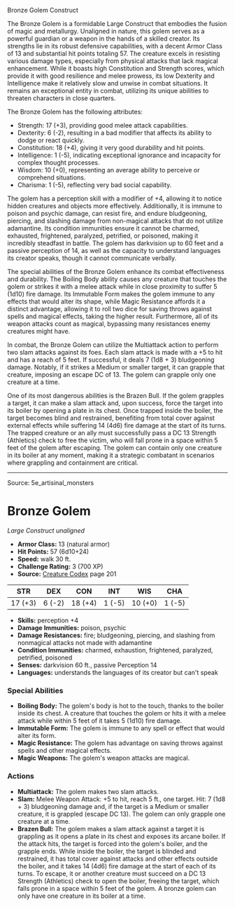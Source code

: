 <MonsterName/>Bronze Golem</MonsterName>
<CreatureType/>Construct</CreatureType>

<summary>The Bronze Golem is a formidable Large Construct that embodies the fusion of magic and metallurgy. Unaligned in nature, this golem serves as a powerful guardian or a weapon in the hands of a skilled creator. Its strengths lie in its robust defensive capabilities, with a decent Armor Class of 13 and substantial hit points totaling 57. The creature excels in resisting various damage types, especially from physical attacks that lack magical enhancement. While it boasts high Constitution and Strength scores, which provide it with good resilience and melee prowess, its low Dexterity and Intelligence make it relatively slow and unwise in combat situations. It remains an exceptional entity in combat, utilizing its unique abilities to threaten characters in close quarters.</summary>

<detail>

The Bronze Golem has the following attributes: 
- Strength: 17 (+3), providing good melee attack capabilities.
- Dexterity: 6 (-2), resulting in a bad modifier that affects its ability to dodge or react quickly.
- Constitution: 18 (+4), giving it very good durability and hit points.
- Intelligence: 1 (-5), indicating exceptional ignorance and incapacity for complex thought processes.
- Wisdom: 10 (+0), representing an average ability to perceive or comprehend situations.
- Charisma: 1 (-5), reflecting very bad social capability.

The golem has a perception skill with a modifier of +4, allowing it to notice hidden creatures and objects more effectively. Additionally, it is immune to poison and psychic damage, can resist fire, and endure bludgeoning, piercing, and slashing damage from non-magical attacks that do not utilize adamantine. Its condition immunities ensure it cannot be charmed, exhausted, frightened, paralyzed, petrified, or poisoned, making it incredibly steadfast in battle. The golem has darkvision up to 60 feet and a passive perception of 14, as well as the capacity to understand languages its creator speaks, though it cannot communicate verbally.

The special abilities of the Bronze Golem enhance its combat effectiveness and durability. The Boiling Body ability causes any creature that touches the golem or strikes it with a melee attack while in close proximity to suffer 5 (1d10) fire damage. Its Immutable Form makes the golem immune to any effects that would alter its shape, while Magic Resistance affords it a distinct advantage, allowing it to roll two dice for saving throws against spells and magical effects, taking the higher result. Furthermore, all of its weapon attacks count as magical, bypassing many resistances enemy creatures might have.

In combat, the Bronze Golem can utilize the Multiattack action to perform two slam attacks against its foes. Each slam attack is made with a +5 to hit and has a reach of 5 feet. If successful, it deals 7 (1d8 + 3) bludgeoning damage. Notably, if it strikes a Medium or smaller target, it can grapple that creature, imposing an escape DC of 13. The golem can grapple only one creature at a time.

One of its most dangerous abilities is the Brazen Bull. If the golem grapples a target, it can make a slam attack and, upon success, force the target into its boiler by opening a plate in its chest. Once trapped inside the boiler, the target becomes blind and restrained, benefiting from total cover against external effects while suffering 14 (4d6) fire damage at the start of its turns. The trapped creature or an ally must successfully pass a DC 13 Strength (Athletics) check to free the victim, who will fall prone in a space within 5 feet of the golem after escaping. The golem can contain only one creature in its boiler at any moment, making it a strategic combatant in scenarios where grappling and containment are critical.</detail>



---

Source: 5e_artisinal_monsters

# Bronze Golem

*Large* *Construct* *unaligned*

- **Armor Class:** 13 (natural armor)
- **Hit Points:** 57 (6d10+24)
- **Speed:** walk 30 ft.
- **Challenge Rating:** 3 (700 XP)
- **Source:** [Creature Codex](https://koboldpress.com/kpstore/product/creature-codex-for-5th-edition-dnd) page 201

| STR | DEX | CON | INT | WIS | CHA |
| --- | --- | --- | --- | --- | --- |
| 17 (+3) | 6 (-2) | 18 (+4) | 1 (-5) | 10 (+0) | 1 (-5) |

- **Skills:** perception +4
- **Damage Immunities:** poison, psychic
- **Damage Resistances:** fire; bludgeoning, piercing, and slashing from nonmagical attacks not made with adamantine
- **Condition Immunities:** charmed, exhaustion, frightened, paralyzed, petrified, poisoned
- **Senses:** darkvision 60 ft., passive Perception 14
- **Languages:** understands the languages of its creator but can't speak

### Special Abilities

- **Boiling Body:** The golem's body is hot to the touch, thanks to the boiler inside its chest. A creature that touches the golem or hits it with a melee attack while within 5 feet of it takes 5 (1d10) fire damage.
- **Immutable Form:** The golem is immune to any spell or effect that would alter its form.
- **Magic Resistance:** The golem has advantage on saving throws against spells and other magical effects.
- **Magic Weapons:** The golem's weapon attacks are magical.

### Actions

- **Multiattack:** The golem makes two slam attacks.
- **Slam:** Melee Weapon Attack: +5 to hit, reach 5 ft., one target. Hit: 7 (1d8 + 3) bludgeoning damage and, if the target is a Medium or smaller creature, it is grappled (escape DC 13). The golem can only grapple one creature at a time.
- **Brazen Bull:** The golem makes a slam attack against a target it is grappling as it opens a plate in its chest and exposes its arcane boiler. If the attack hits, the target is forced into the golem's boiler, and the grapple ends. While inside the boiler, the target is blinded and restrained, it has total cover against attacks and other effects outside the boiler, and it takes 14 (4d6) fire damage at the start of each of its turns. To escape, it or another creature must succeed on a DC 13 Strength (Athletics) check to open the boiler, freeing the target, which falls prone in a space within 5 feet of the golem. A bronze golem can only have one creature in its boiler at a time.




